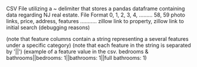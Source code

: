CSV File utilizing a ~ delimiter that stores a pandas dataframe containing data regarding NJ real estate.
File Format
0,           1,     2,       3,      4, ......... 58,                      59
photo links, price, address, features ........... zillow link to property, zillow link to initial search (debugging reasons)

(note that feature columns contain a string representing a several features under a specific category)
(note that each feature in the string is separated by '||')
(example of a feature value in the csv. bedrooms & bathrooms||bedrooms: 1||bathrooms: 1||full bathrooms: 1)
